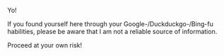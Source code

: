 Yo!

If you found yourself here through your Google-/Duckduckgo-/Bing-fu habilities, please be aware that I am not a reliable source of information.

Proceed at your own risk!
